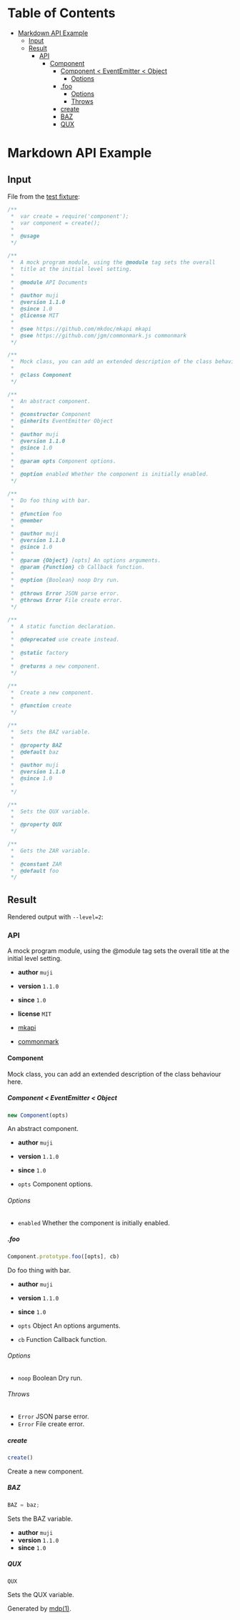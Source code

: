 Table of Contents
=================

* [Markdown API Example](#markdown-api-example)
  * [Input](#input)
  * [Result](#result)
    * [API](#api)
      * [Component](#component)
        * [Component < EventEmitter < Object](#component-eventemitter-object)
          * [Options](#options)
        * [.foo](#foo)
          * [Options](#options-1)
          * [Throws](#throws)
        * [create](#create)
        * [BAZ](#baz)
        * [QUX](#qux)

Markdown API Example
====================

## Input

File from the [test fixture](https://github.com/mkdoc/mkapi/blob/master/test/spec/full.js):

```javascript
/**
 *  var create = require('component');
 *  var component = create();
 *
 *  @usage
 */

/**
 *  A mock program module, using the @module tag sets the overall 
 *  title at the initial level setting.
 *
 *  @module API Documents
 *
 *  @author muji
 *  @version 1.1.0
 *  @since 1.0
 *  @license MIT
 *
 *  @see https://github.com/mkdoc/mkapi mkapi
 *  @see https://github.com/jgm/commonmark.js commonmark
 */

/**
 *  Mock class, you can add an extended description of the class behaviour here.
 *
 *  @class Component
 */

/**
 *  An abstract component.
 *
 *  @constructor Component
 *  @inherits EventEmitter Object
 *
 *  @author muji
 *  @version 1.1.0
 *  @since 1.0
 *
 *  @param opts Component options.
 *
 *  @option enabled Whether the component is initially enabled.
 */

/** 
 *  Do foo thing with bar.
 *
 *  @function foo
 *  @member
 *
 *  @author muji
 *  @version 1.1.0
 *  @since 1.0
 *
 *  @param {Object} [opts] An options arguments.
 *  @param {Function} cb Callback function.
 *
 *  @option {Boolean} noop Dry run.
 *
 *  @throws Error JSON parse error.
 *  @throws Error File create error.
 */

/**
 *  A static function declaration.
 *
 *  @deprecated use create instead.
 *  
 *  @static factory
 *
 *  @returns a new component.
 */

/**
 *  Create a new component.
 *
 *  @function create
 */

/**
 *  Sets the BAZ variable.
 *
 *  @property BAZ
 *  @default baz
 *
 *  @author muji
 *  @version 1.1.0
 *  @since 1.0
 *
 */

/**
 *  Sets the QUX variable.
 *
 *  @property QUX
 */

/**
 *  Gets the ZAR variable.
 *
 *  @constant ZAR
 *  @default foo
 */
```

## Result

Rendered output with `--level=2`:

### API

A mock program module, using the @module tag sets the overall
title at the initial level setting.

* **author** `muji`
* **version** `1.1.0`
* **since** `1.0`
* **license** `MIT`


* [mkapi](https://github.com/mkdoc/mkapi)


* [commonmark](https://github.com/jgm/commonmark.js)

#### Component

Mock class, you can add an extended description of the class behaviour here.

##### Component < EventEmitter < Object

```javascript
new Component(opts)
```

An abstract component.

* **author** `muji`
* **version** `1.1.0`
* **since** `1.0`


* `opts` Component options.



###### Options

* `enabled` Whether the component is initially enabled.

##### .foo

```javascript
Component.prototype.foo([opts], cb)
```

Do foo thing with bar.

* **author** `muji`
* **version** `1.1.0`
* **since** `1.0`


* `opts` Object An options arguments.


* `cb` Function Callback function.

###### Options

* `noop` Boolean Dry run.

###### Throws

* `Error` JSON parse error.
* `Error` File create error.

##### create

```javascript
create()
```

Create a new component.

##### BAZ

```javascript
BAZ = baz;
```

Sets the BAZ variable.

* **author** `muji`
* **version** `1.1.0`
* **since** `1.0`

##### QUX

```javascript
QUX
```

Sets the QUX variable.

Generated by [mdp(1)](https://github.com/tmpfs/mdp).

